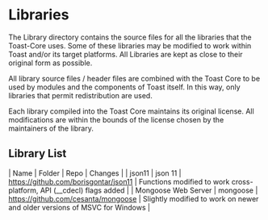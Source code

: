 # Libraries
The Library directory contains the source files for all the libraries that the
Toast-Core uses. Some of these libraries may be modified to work within Toast and/or
its target platforms. All Libraries are kept as close to their original form as
possible.

All library source files / header files are combined with the Toast Core to be used
by modules and the components of Toast itself. In this way, only libraries that permit
redistribution are used.

Each library compiled into the Toast Core maintains its original license. All modifications
are within the bounds of the license chosen by the maintainers of the library.

## Library List
| Name | Folder | Repo | Changes |
| json11 | json 11 | https://github.com/borisgontar/json11 | Functions modified to work cross-platform, API (__cdecl) flags added |
| Mongoose Web Server | mongoose | https://github.com/cesanta/mongoose | Slightly modified to work on newer and older versions of MSVC for Windows |